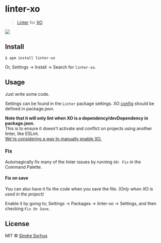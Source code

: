 # linter-xo

> [Linter](https://github.com/atom-community/linter) for [XO](https://github.com/sindresorhus/xo)

![](https://github.com/sindresorhus/atom-linter-xo/raw/master/screenshot.png)


## Install

```
$ apm install linter-xo
```

Or, Settings → Install → Search for `linter-xo`.


## Usage

Just write some code.

Settings can be found in the `Linter` package settings. XO [config](https://github.com/sindresorhus/xo#config) should be defined in package.json.

**Note that it will only lint when XO is a dependency/devDependency in package.json.**<br>
This is to ensure it doesn't activate and conflict on projects using another linter, like ESLint.<br>
[We're considering a way to manually enable XO.](https://github.com/sindresorhus/atom-linter-xo/issues/21)

### Fix

Automagically fix many of the linter issues by running `XO: Fix` in the Command Palette.

#### Fix on save

You can also have it fix the code when you save the file. *(Only when XO is used in the project)*

Enable it by going to; Settings → Packages → linter-xo → Settings, and then checking `Fix On Save`.


## License

MIT © [Sindre Sorhus](https://sindresorhus.com)
